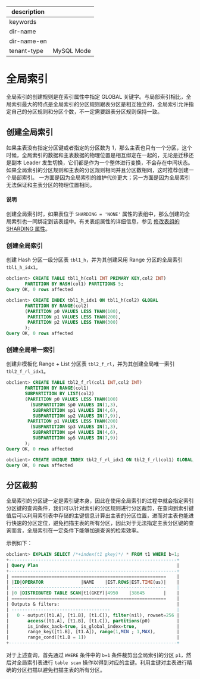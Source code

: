 |description||
|---|---|
|keywords||
|dir-name||
|dir-name-en||
|tenant-type|MySQL Mode|

# 全局索引

全局索引的创建规则是在索引属性中指定 GLOBAL 关键字。与局部索引相比，全局索引最大的特点是全局索引的分区规则跟表分区是相互独立的，全局索引允许指定自己的分区规则和分区个数，不一定需要跟表分区规则保持一致。

## 创建全局索引

如果主表没有指定分区键或者指定的分区数为 1，那么主表也只有一个分区，这个时候，全局索引的数据和主表数据的物理位置是相互绑定在一起的，无论是迁移还是副本 Leader 发生切换，它们都是作为一个整体进行变换，不会存在中间状态。如果全局索引的分区规则和主表的分区规则相同并且分区数相同，这时推荐创建一个局部索引。 一方面是因为全局索引的维护代价更大；另一方面是因为全局索引无法保证和主表分区的物理位置相同。

<main id="notice" type='explain'>
  <h4>说明</h4>
  <p>创建全局索引时，如果表位于 <code>SHARDING = 'NONE'</code> 属性的表组中，那么创建的全局索引也一同绑定到该表组中。有关表组属性的详细信息，参见 <a href="../../400.manage-table-groups-of-mysql-mode/500.modify-the-sharding-attribute-ot-a-table-group-of-mysql-mode.md">修改表组的 SHARDING 属性</a>。</p>
</main>

### 创建全局索引

创建 Hash 分区一级分区表 `tbl1_h`，并为其创建采用 Range 分区的全局索引 `tbl1_h_idx1`。

```sql
obclient> CREATE TABLE tbl1_h(col1 INT PRIMARY KEY,col2 INT)
       PARTITION BY HASH(col1) PARTITIONS 5;
Query OK, 0 rows affected

obclient> CREATE INDEX tbl1_h_idx1 ON tbl1_h(col2) GLOBAL
       PARTITION BY RANGE(col2)
       (PARTITION p0 VALUES LESS THAN(100), 
        PARTITION p1 VALUES LESS THAN(200), 
        PARTITION p2 VALUES LESS THAN(300)
       );
Query OK, 0 rows affected
```

### 创建全局唯一索引

创建非模板化 Range + List 分区表 `tbl2_f_rl`，并为其创建全局唯一索引 `tbl2_f_rl_idx1`。

```sql
obclient> CREATE TABLE tbl2_f_rl(col1 INT,col2 INT) 
       PARTITION BY RANGE(col1)
       SUBPARTITION BY LIST(col2)
       (PARTITION p0 VALUES LESS THAN(100)
         (SUBPARTITION sp0 VALUES IN(1,3),
          SUBPARTITION sp1 VALUES IN(4,6),
          SUBPARTITION sp2 VALUES IN(7,9)),
        PARTITION p1 VALUES LESS THAN(200)
         (SUBPARTITION sp3 VALUES IN(1,3),
          SUBPARTITION sp4 VALUES IN(4,6),
          SUBPARTITION sp5 VALUES IN(7,9))
       ); 
Query OK, 0 rows affected

obclient> CREATE UNIQUE INDEX tbl2_f_rl_idx1 ON tbl2_f_rl(col1) GLOBAL;
Query OK, 0 rows affected
```

## 分区裁剪

全局索引的分区键一定是索引键本身，因此在使用全局索引的过程中就会指定索引分区键的查询条件，我们可以针对索引的分区规则进行分区裁剪，在查询到索引键值后可以利用索引表中存储的主键信息计算出主表的分区位置，进而对主表也能进行快速的分区定位，避免扫描主表的所有分区，因此对于无法指定主表分区键的查询而言，全局索引在一定条件下能够加速查询的检索效率。

示例如下：

```sql
obclient> EXPLAIN SELECT /*+index(t1 gkey)*/ * FROM t1 WHERE b=1;
+---------------------------------------------------------------+
| Query Plan                                                    |
+---------------------------------------------------------------+
| ==========================================================    |
| |ID|OPERATOR              |NAME    |EST.ROWS|EST.TIME(us)|    |
| ----------------------------------------------------------    |
| |0 |DISTRIBUTED TABLE SCAN|t1(GKEY)|4950    |38645       |    |
| ==========================================================    |
| Outputs & filters:                                            |
| -------------------------------------                         |
|   0 - output([t1.A], [t1.B], [t1.C]), filter(nil), rowset=256 |
|       access([t1.A], [t1.B], [t1.C]), partitions(p0)          |
|       is_index_back=true, is_global_index=true,               |
|       range_key([t1.B], [t1.A]), range(1,MIN ; 1,MAX),        |
|       range_cond([t1.B = 1])                                  |
+---------------------------------------------------------------+
```

对于上述查询，首先通过 `WHERE` 条件中的 `b=1` 条件裁剪出全局索引的分区 `p1`，然后对全局索引表进行 `table scan` 操作以得到对应的主键。利用主键对主表进行精确的分区扫描以避免扫描主表的所有分区。

